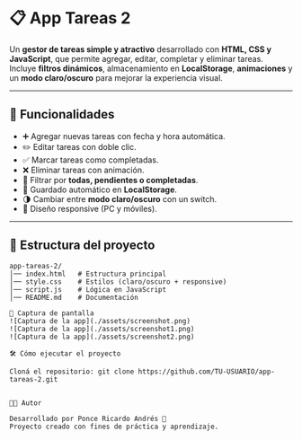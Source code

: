# 📋 App Tareas 2

Un **gestor de tareas simple y atractivo** desarrollado con **HTML, CSS y JavaScript**, que permite agregar, editar, completar y eliminar tareas.  
Incluye **filtros dinámicos**, almacenamiento en **LocalStorage**, **animaciones** y un **modo claro/oscuro** para mejorar la experiencia visual.

---

## 🚀 Funcionalidades

- ➕ Agregar nuevas tareas con fecha y hora automática.  
- ✏️ Editar tareas con doble clic.  
- ✅ Marcar tareas como completadas.  
- ❌ Eliminar tareas con animación.  
- 🔎 Filtrar por **todas, pendientes o completadas**.  
- 💾 Guardado automático en **LocalStorage**.  
- 🌗 Cambiar entre **modo claro/oscuro** con un switch.  
- 📱 Diseño responsive (PC y móviles).  

---

## 📂 Estructura del proyecto

```plaintext
app-tareas-2/
│── index.html   # Estructura principal
│── style.css    # Estilos (claro/oscuro + responsive)
│── script.js    # Lógica en JavaScript
│── README.md    # Documentación

📸 Captura de pantalla
![Captura de la app](./assets/screenshot.png)
![Captura de la app](./assets/screenshot1.png)
![Captura de la app](./assets/screenshot2.png)

🛠️ Cómo ejecutar el proyecto

Cloná el repositorio: git clone https://github.com/TU-USUARIO/app-tareas-2.git


👨‍💻 Autor

Desarrollado por Ponce Ricardo Andrés 🚀
Proyecto creado con fines de práctica y aprendizaje.